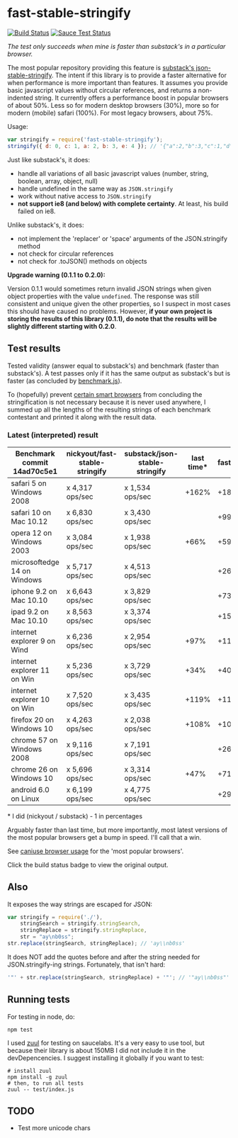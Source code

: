 # fast-stable-stringify

[![Build Status](https://travis-ci.org/nickyout/fast-stable-stringify.svg?branch=master)](https://travis-ci.org/nickyout/fast-stable-stringify)
[![Sauce Test Status](https://saucelabs.com/browser-matrix/nickyout_fast-stable.svg)](https://saucelabs.com/u/nickyout_fast-stable)

_The test only succeeds when mine is faster than substack's in a particular browser._

The most popular repository providing this feature is [substack's json-stable-stringify][sub]. The intent if this library is to provide a faster alternative for when performance is more important than features. It assumes you provide basic javascript values without circular references, and returns a non-indented string. It currently offers a performance boost in popular browsers of about 50%. Less so for modern desktop browsers (30%), more so for modern (mobile) safari (100%). For most legacy browsers, about 75%.

Usage:

```javascript
var stringify = require('fast-stable-stringify');
stringify({ d: 0, c: 1, a: 2, b: 3, e: 4 }); // '{"a":2,"b":3,"c":1,"d":0,"e":4}'
```

Just like substack's, it does:

*   handle all variations of all basic javascript values (number, string, boolean, array, object, null)
*   handle undefined in the same way as `JSON.stringify`
*	work without native access to `JSON.stringify`
*   **not support ie8 (and below) with complete certainty**. At least, his build failed on ie8.

Unlike substack's, it does:

*   not implement the 'replacer' or 'space' arguments of the JSON.stringify method
*   not check for circular references
*   not check for .toJSON() methods on objects

**Upgrade warning (0.1.1 to 0.2.0):**

Version 0.1.1 would sometimes return invalid JSON strings when given object properties with the value `undefined`. The response was still consistent and unique given the other properties, so I suspect in most cases this should have caused no problems. However, **if your own project is storing the results of this library (0.1.1), do note that the results will be slightly different starting with 0.2.0**.

## Test results
Tested validity (answer equal to substack's) and benchmark (faster than substack's). A test passes only if it has the same output as substack's but is faster (as concluded by [benchmark.js][ben]). 

To (hopefully) prevent [certain smart browsers][cat] from concluding the stringification is not necessary because it is never used anywhere, I summed up all the lengths of the resulting strings of each benchmark contestant and printed it along with the result data. 

### Latest (interpreted) result

Benchmark commit 14ad70c5e1|nickyout/fast-stable-stringify|substack/json-stable-stringify|last time* |fastest*
---------------------------|------------------------------|------------------------------|-----------|-----------
safari 5 on Windows 2008   | x 4,317 ops/sec              | x 1,534 ops/sec              |+162%      |+181%
safari 10 on Mac 10.12     | x 6,830 ops/sec              | x 3,430 ops/sec              |    		 |+99%
opera 12 on Windows 2003   | x 3,084 ops/sec              | x 1,938 ops/sec              |+66%       |+59%
microsoftedge 14 on Windows| x 5,717 ops/sec              | x 4,513 ops/sec              |    		 |+26%
iphone 9.2 on Mac 10.10    | x 6,643 ops/sec              | x 3,829 ops/sec              |    		 |+73%
ipad 9.2 on Mac 10.10      | x 8,563 ops/sec              | x 3,374 ops/sec              |    		 |+153%
internet explorer 9 on Wind| x 6,236 ops/sec              | x 2,954 ops/sec              |+97%	     |+111%
internet explorer 11 on Win| x 5,236 ops/sec              | x 3,729 ops/sec              |+34%       |+40%
internet explorer 10 on Win| x 7,520 ops/sec              | x 3,435 ops/sec              |+119%      |+118%
firefox 20 on Windows 10   | x 4,263 ops/sec              | x 2,038 ops/sec              |+108%      |+109%
chrome 57 on Windows 2008  | x 9,116 ops/sec              | x 7,191 ops/sec              |    		 |+26%
chrome 26 on Windows 10    | x 5,696 ops/sec              | x 3,314 ops/sec              |+47%		 |+71%
android 6.0 on Linux       | x 6,199 ops/sec              | x 4,775 ops/sec              |    		 |+29%

\* I did (nickyout / substack) - 1 in percentages

Arguably faster than last time, but more importantly, most latest versions of the most popular browsers get a bump in speed. I'll call that a win. 

See [caniuse browser usage][usg] for the 'most popular browsers'.

Click the build status badge to view the original output.

## Also
It exposes the way strings are escaped for JSON:

```javascript
var stringify = require('./'),
	stringSearch = stringify.stringSearch,
	stringReplace = stringify.stringReplace,
	str = "ay\nb0ss";
str.replace(stringSearch, stringReplace); // 'ay\\nb0ss'
```

It does NOT add the quotes before and after the string needed for JSON.stringify-ing strings. Fortunately, that isn't hard:

```javascript
'"' + str.replace(stringSearch, stringReplace) + '"'; // '"ay\\nb0ss"'
```

## Running tests
For testing in node, do:

```
npm test
```

I used [zuul][zul] for testing on saucelabs. It's a very easy to use tool, but because their library is about 150MB I did not include it in the devDepencencies. I suggest installing it globally if you want to test:

```
# install zuul
npm install -g zuul
# then, to run all tests
zuul -- test/index.js
 ```
 
## TODO

*	Test more unicode chars

[sub]: https://github.com/substack/json-stable-stringify
[ben]: https://github.com/bestiejs/benchmark.js
[cat]: http://mrale.ph/blog/2014/02/23/the-black-cat-of-microbenchmarks.html
[usg]: http://caniuse.com/usage-table
[zul]: https://github.com/defunctzombie/zuul